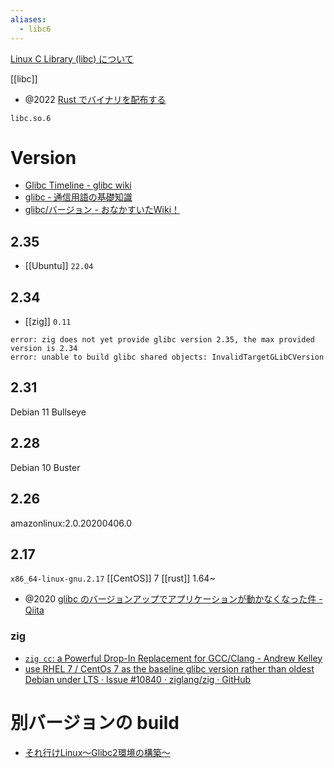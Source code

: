 ```yaml
---
aliases:
  - libc6
---
```

[Linux C Library (libc) について](https://linuxjf.osdn.jp/JFdocs/libc-intro.html)

[[libc]]

- @2022 [Rust でバイナリを配布する](https://zenn.dev/coord_e/articles/portable-binary-in-rust)

`libc.so.6`

# Version
- [Glibc Timeline - glibc wiki](https://sourceware.org/glibc/wiki/Glibc%20Timeline)
- [glibc ‐ 通信用語の基礎知識](https://www.wdic.org/w/TECH/glibc)
- [glibc/バージョン - おなかすいたWiki！](https://wiki.onakasuita.org/pukiwiki/?glibc%2F%E3%83%90%E3%83%BC%E3%82%B8%E3%83%A7%E3%83%B3)

## 2.35
- [[Ubuntu]] `22.04`
## 2.34
- [[zig]] `0.11`
```
error: zig does not yet provide glibc version 2.35, the max provided version is 2.34
error: unable to build glibc shared objects: InvalidTargetGLibCVersion
```
## 2.31
Debian 11 Bullseye

## 2.28
Debian 10 Buster

## 2.26
amazonlinux:2.0.20200406.0

## 2.17
`x86_64-linux-gnu.2.17`
[[CentOS]] 7
[[rust]] 1.64~

- @2020 [glibc のバージョンアップでアプリケーションが動かなくなった件 - Qiita](https://qiita.com/matsumoto_sp/items/fc3d4d698bba4eb7b534)

### zig
- [`zig cc`: a Powerful Drop-In Replacement for GCC/Clang - Andrew Kelley](https://andrewkelley.me/post/zig-cc-powerful-drop-in-replacement-gcc-clang.html)
- [use RHEL 7 / CentOs 7 as the baseline glibc version rather than oldest Debian under LTS · Issue #10840 · ziglang/zig · GitHub](https://github.com/ziglang/zig/issues/10840) 

# 別バージョンの build

- [それ行けLinux～Glibc2環境の構築～](http://ryouto.jp/linux/linux_58.html)

